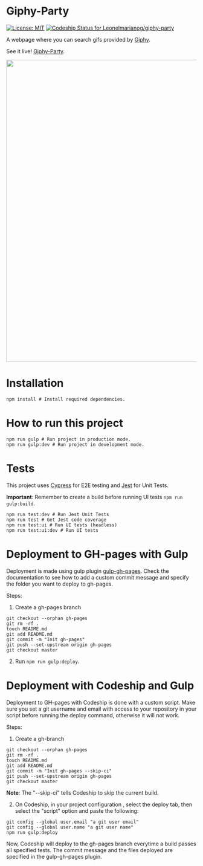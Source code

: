 # Giphy-Party

[![License: MIT](https://img.shields.io/badge/License-MIT-yellow.svg)](https://opensource.org/licenses/MIT)
[![Codeship Status for Leonelmarianog/giphy-party](https://app.codeship.com/projects/ec40374a-84e2-4eaf-b659-445804fee2d6/status?branch=master)](https://app.codeship.com/projects/424254)

A webpage where you can search gifs provided by [Giphy](https://giphy.com/).

See it live! [Giphy-Party](https://leonelmarianog.github.io/giphy-party/).

<img src="https://i.imgur.com/NVp5CCL.png" width="800px">

# Installation

```
npm install # Install required dependencies.
```

# How to run this project

```
npm run gulp # Run project in production mode.
npm run gulp:dev # Run project in development mode.
```

# Tests

This project uses [Cypress](https://www.cypress.io/) for E2E testing and [Jest](https://jestjs.io/) for Unit Tests.

**Important**: Remember to create a build before running UI tests `npm run gulp:build`.

```
npm run test:dev # Run Jest Unit Tests
npm run test # Get Jest code coverage
npm run test:ui # Run UI tests (headless)
npm run test:ui:dev # Run UI tests
```

# Deployment to GH-pages with Gulp

Deployment is made using gulp plugin [gulp-gh-pages](https://github.com/shinnn/gulp-gh-pages). Check the documentation to see how to add a custom commit message and specify the folder you want to deploy to gh-pages.

Steps:

1. Create a gh-pages branch

```
git checkout --orphan gh-pages
git rm -rf .
touch README.md
git add README.md
git commit -m "Init gh-pages"
git push --set-upstream origin gh-pages
git checkout master
```

2. Run `npm run gulp:deploy`.

# Deployment with Codeship and Gulp

Deployment to GH-pages with Codeship is done with a custom script. Make sure you set a git username and email with access to your repository in your script before running the deploy command, otherwise it will not work.

Steps:

1. Create a gh-branch

```
git checkout --orphan gh-pages
git rm -rf .
touch README.md
git add README.md
git commit -m "Init gh-pages --skip-ci"
git push --set-upstream origin gh-pages
git checkout master
```

**Note**: The "--skip-ci" tells Codeship to skip the current build.

2. On Codeship, in your project configuration , select the deploy tab, then select the "script" option and paste the following:

```
git config --global user.email "a git user email"
git config --global user.name "a git user name"
npm run gulp:deploy
```

Now, Codeship will deploy to the gh-pages branch everytime a build passes all specified tests. The commit message and the files deployed are specified in the gulp-gh-pages plugin.
